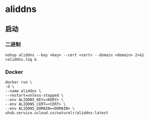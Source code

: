 # aliddns

## 启动

### 二进制

```shell
nohup aliddns --key <key> --cert <cert> --domain <domain> 2>&1 >aliddns.log &
```

### Docker

```shell
docker run \
-d \
--name aliddns \
--restart=unless-stopped \
--env ALIDDNS_KEY=<KERY> \
--env ALIDDNS_CERT=<CERT> \
--env ALIDDNS_DOMAIN=<DOMAIN> \
uhub.service.ucloud.cn/naturelr/aliddns:latest
```
